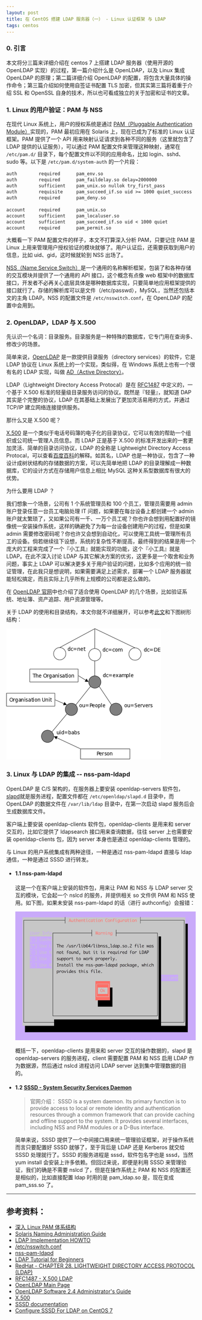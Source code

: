 ```yaml
---
layout: post
title: 在 CentOS 搭建 LDAP 服务器（一） - Linux 认证框架 与 LDAP
tags: centos
---
```


### 0. 引言

本文将分三篇来详细介绍在 centos 7 上搭建 LDAP 服务器（使用开源的 OpenLDAP 实现）的过程，第一篇介绍什么是 OpenLDAP，以及 Linux 集成 OpenLDAP 的原理；第二篇详细介绍 OpenLDAP 的配置，将包含大量具体的操作命令；第三篇介绍如何使用自签证书配置 TLS 加密，但其实第三篇将着重于介绍 SSL 和 OpenSSL 自身的技术，所以也可看成独立的关于加密和证书的文章。

### 1. Linux 的用户验证：PAM 与 NSS

在现代 Linux 系统上，用户的授权系统是通过 [PAM（Pluggable Authentication Module）](https://www.ibm.com/developerworks/cn/linux/l-cn-pam/index.html)实现的，PAM 最初应用在 Solaris 上，现在已成为了标准的 Linux 认证框架。PAM 提供了一个 API 用来映射认证请求到各种不同的服务（这里就包含了 LDAP 提供的认证服务），可以通过 PAM 配置文件来管理这种映射，通常在 `/etc/pam.d/` 目录下，每个配置文件以不同的应用命名，比如 login、sshd、sudo 等。以下是 `/etc/pam.d/system-auth` 的一个片段：

```
auth        required      pam_env.so
auth        required      pam_faildelay.so delay=2000000
auth        sufficient    pam_unix.so nullok try_first_pass
auth        requisite     pam_succeed_if.so uid >= 1000 quiet_success
auth        required      pam_deny.so

account     required      pam_unix.so
account     sufficient    pam_localuser.so
account     sufficient    pam_succeed_if.so uid < 1000 quiet
account     required      pam_permit.so
```

大概看一下 PAM 配置文件的样子，本文不打算深入分析 PAM，只要记住 PAM 是 Linux 上用来管理用户授权验证的模块就够了。用户认证后，还需要获取到用户的信息，比如 uid、gid，这时候就轮到 NSS 出场了。

[NSS（Name Service Switch）](https://docs.oracle.com/cd/E19455-01/806-1387/6jam6926d/index.html)是一个通用的名称解析框架，包装了和各种存储的交互模块并提供了一个通用的 API 接口，这个概念有点像 web 框架中的数据库接口，开发者不必再关心底层具体是哪种数据库实现，只要简单地应用框架提供的接口就行了。存储的解析库可以是文件（/etc/passwd），MySQL，当然还包括本文的主角 LDAP。NSS 的配置文件是 `/etc/nsswitch.conf`，在 OpenLDAP 的配置中会用到。

### 2. OpenLDAP，LDAP 与 X.500

先认识一个名词：目录服务。目录服务是一种特殊的数据库，它专门用在查询多、修改少的场景。

简单来说，[OpenLDAP](http://www.openldap.org/) 是一款提供目录服务（directory services）的软件，它是 LDAP 协议在 Linux 系统上的一个实现，类似得，在 Windows 系统上也有一个很有名的 LDAP 实现，叫做 [AD（Active Directory）](https://baike.baidu.com/item/%E6%B4%BB%E5%8A%A8%E7%9B%AE%E5%BD%95/1765909?fromtitle=Active%20Directory&fromid=761012)。

LDAP（Lightweight Directory Access Protocal）是在 [RFC1487](https://tools.ietf.org/html/rfc1487) 中定义的，一个基于 X.500 标准的轻量级目录服务访问的协议。既然是『轻量』，就知道 DAP 其实是个完整的协议，LDAP 在其基础上发展出了更加灵活易用的方式，并通过 TCP/IP 建立网络连接提供服务。

那什么又是 X.500 呢？

[X.500](https://baike.baidu.com/item/X.500/8863300) 是一个类似于电话号码簿的电子化的目录协议，它可以有效的帮助一个组织或公司统一管理人员信息。而 LDAP 正是基于 X.500 的标准开发出来的一套更加灵活、简单的目录访问协议，LDAP 的全称是 Lightweight Directory Access Protocal，可以查看[百度百科](https://baike.baidu.com/item/LDAP)的解释。如其名，LDAP 也是一种协议，包含了一种设计成树状结构的存储数据的方案，可以先简单地把 LDAP 的目录理解成一种数据库，它的设计方式在存储用户信息上相比 MySQL 这种关系型数据库有很大的优势。

为什么要用 LDAP ？

我们想象一个场景，公司有 1 个系统管理员和 100 个员工，管理员需要用 admin 账户登录任意一台员工电脑处理 IT 问题，如果要在每台设备上都创建一个 admin 账户就太繁琐了，又如果公司有一千、一万个员工呢？你也许会想到用配置好的镜像统一安装操作系统，这样的确避免了为每一台设备创建用户的过程，但是如果 admin 需要修改密码呢？你也许又会想到自动化，可以使用工具统一管理所有员工的设备。倘若继续往下设想，系统的复杂性不断提高，最终得到的结果是用一个庞大的工程来完成了一个『小工具』就能实现的功能，这个『小工具』就是 LDAP。在此不深入讨论 LDAP 与其它解决方案的优劣，这更多是一个取舍和业务问题，事实上 LDAP 可以解决更多关于用户验证的问题，比如多个应用的统一验证管理，在此我只是想说明，如果需要满足上述需求，部署一个 LDAP 服务器就能轻松搞定，而且实际上几乎所有上规模的公司都是这么做的。

在 [OpenLDAP 官网](http://www.openldap.org/doc/admin24/intro.html#When%20should%20I%20use%20LDAP)中也介绍了适合使用 OpenLDAP 的几个场景，比如验证系统、地址簿、资产追踪、用户资源管理等。

关于 LDAP 的使用和目录结构，本文你就不详细展开，可以参考[此文](https://www.golinuxcloud.com/ldap-tutorial-for-beginners-configure-linux/)和下图树形结构：

![intro_dctree](/assets/img/posts/2019/openldap-config/intro_dctree.png "Intro Dctree")

### 3. Linux 与 LDAP 的集成 -- nss-pam-ldapd

OpenLDAP 是 C/S 架构的，在服务器上要安装 openldap-servers 软件包，[slapd](http://www.openldap.org/software/man.cgi?query=slapd)就是服务进程，配置文件都在 `/etc/openldap/slapd.d` 目录中，而 OpenLDAP 的数据文件在 `/var/lib/ldap` 目录中，在第一次启动 slapd 服务后会生成数据库文件。

客户端上要安装 openldap-clients 软件包，openldap-clients 是用来和 server 交互的，比如它提供了 ldapsearch 接口用来查询数据，往往 server 上也需要安装 openldap-clients 包，因为 server 本身也是通过 openldap-clients 管理的。

与 Linux 的用户系统集成有两种途径，一种是通过 nss-pam-ldapd 直接与 ldap 通信，一种是通过 SSSD 进行转发。

* #### 1.1 nss-pam-ldapd 

  这是一个在客户端上安装的软件包，用来让 PAM 和 NSS 与 LDAP server 交互的模块，它会起一个 nslcd 的服务，并提供相关 so 文件供 PAM 和 NSS 使用。如下图，如果未安装 nss-pam-ldapd 的话（进行 authconfig）会报错：

  ![lack-nss-so](/assets/img/posts/2019/openldap-config/lack-nss-so.png "Lack nss so")

  概括一下，openldap-clients 是用来和 server 交互的操作数据的，slapd 是 openldap-servers 的服务进程，client 需要配置 PAM 和 NSS 启用 LDAP 作为数据源，然后通过 nslcd 进程访问 LDAP server 达到集中管理数据的目的。

* #### 1.2 [SSSD - System Security Services Daemon](https://docs.pagure.org/SSSD.sssd/)

  > 官网介绍：
  > SSSD is a system daemon. Its primary function is to provide access to local or remote identity and authentication resources through a common framework that can provide caching and offline support to the system. It provides several interfaces, including NSS and PAM modules or a D-Bus interface.

  简单来说，SSSD 提供了一个中间接口用来统一管理验证框架，对于操作系统而言只要配置好 SSSD 就够了，至于背后是 LDAP 还是 Kerberos 就交给 SSSD 处理就行了。SSSD 的服务进程是 sssd，软件包名字也是 sssd，当然 yum install 会安装上许多依赖。但回过来说，即便是利用 SSSD 来管理验证，我们的确是不需要 nslcd 了，但是在操作系统上 PAM 和 NSS 的配置还是相似的，比如直接配置 ldap 时用的是 pam_ldap.so 是，现在变成 pam_sss.so 了。

---

## 参考资料：

* [深入 Linux PAM 体系结构](https://www.ibm.com/developerworks/cn/linux/l-cn-pam/index.html)
* [Solaris Naming Administration Guide](https://docs.oracle.com/cd/E19455-01/806-1387/6jam6926f/index.html)
* [LDAP Implementation HOWTO](http://www.tldp.org/HOWTO/archived/LDAP-Implementation-HOWTO/pamnss.html)
* [/etc/nsswitch.conf](https://netbsd.gw.com/cgi-bin/man-cgi/man?nsswitch.conf+5+NetBSD-1.4.3)
* [nss-pam-ldapd](https://arthurdejong.org/nss-pam-ldapd/)
* [LDAP Tutorial for Beginners](https://www.golinuxcloud.com/ldap-tutorial-for-beginners-configure-linux/)
* [RedHat - CHAPTER 28. LIGHTWEIGHT DIRECTORY ACCESS PROTOCOL (LDAP)](https://access.redhat.com/documentation/en-us/red_hat_enterprise_linux/5/html/deployment_guide/ch-ldap#s1-ldap-v3)
* [RFC1487 - X.500 LDAP](https://tools.ietf.org/html/rfc1487)
* [OpenLDAP Main Page](http://www.openldap.org/)
* [OpenLDAP Software 2.4 Administrator's Guide](http://www.openldap.org/doc/admin24/)
* [X.500](https://baike.baidu.com/item/X.500/8863300)
* [SSSD documentation](https://docs.pagure.org/SSSD.sssd/)
* [Configure SSSD For LDAP on CentOS 7](https://tylersguides.com/guides/configure-sssd-for-ldap-on-centos-7/)
